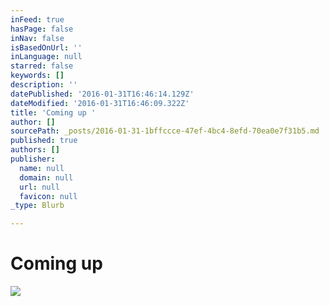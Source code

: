 ```yaml
---
inFeed: true
hasPage: false
inNav: false
isBasedOnUrl: ''
inLanguage: null
starred: false
keywords: []
description: ''
datePublished: '2016-01-31T16:46:14.129Z'
dateModified: '2016-01-31T16:46:09.322Z'
title: 'Coming up '
author: []
sourcePath: _posts/2016-01-31-1bffccce-47ef-4bc4-8efd-70ea0e7f31b5.md
published: true
authors: []
publisher:
  name: null
  domain: null
  url: null
  favicon: null
_type: Blurb

---
```

# Coming up
![](https://s3-us-west-2.amazonaws.com/the-grid-img/p/5323b2c5e2b6c875a3dcd791005b38e24e41312f.jpg)